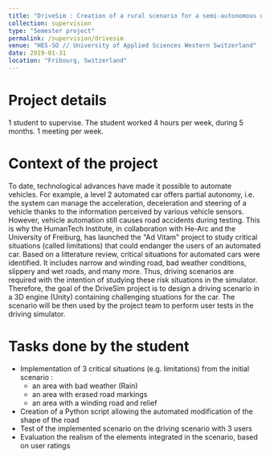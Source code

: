 ```yaml
---
title: "DriveSim : Creation of a rural scenario for a semi-autonomous driving simulator"
collection: supervision
type: "Semester project"
permalink: /supervision/drivesim
venue: "HES-SO // University of Applied Sciences Western Switzerland"
date: 2019-01-31
location: "Fribourg, Switzerland"
---
```


Project details 
======
1 student to supervise.
The student worked 4 hours per week, during 5 months.
1 meeting per week.


Context of the project 
======

To date, technological advances have made it possible to automate vehicles. For example, a level 2 automated car offers partial autonomy, i.e. the system can manage the acceleration, deceleration and steering of a vehicle thanks to the information perceived by various vehicle sensors. However, vehicle automation still causes road accidents during testing. This is why the HumanTech Institute, in collaboration with He-Arc and the University of Freiburg, has launched the "Ad Vitam" project to study critical situations (called limitations) that could endanger the users of an automated car. Based on a litterature review, critical situations for automated cars were identified. It includes narrow and winding road, bad weather conditions, slippery and wet roads, and many more. Thus, driving scenarios are required with the intention of studying these risk situations in the simulator. Therefore, the goal of the DriveSim project is to design a driving scenario in a 3D engine (Unity) containing challenging stuations for the car. The scenario will be then used by the project team to perform user tests in the driving simulator.


Tasks done by the student
======

* Implementation of 3 critical situations (e.g. limitations) from the initial scenario :
	* an area with bad weather (Rain)
	* an area with erased road markings
	* an area with a winding road and relief
* Creation of a Python script allowing the automated modification of the shape of the road
* Test of the implemented scenario on the driving scenario with 3 users
* Evaluation the realism of the elements integrated in the scenario, based on user ratings
